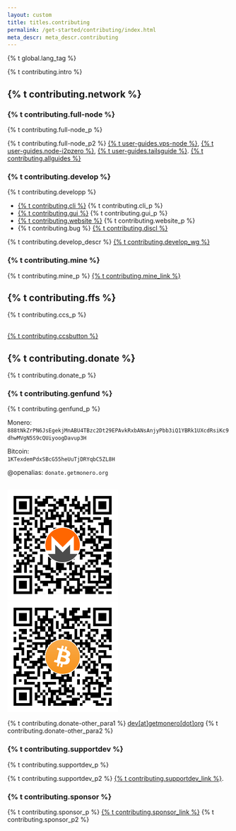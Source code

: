 ```yaml
---
layout: custom
title: titles.contributing
permalink: /get-started/contributing/index.html
meta_descr: meta_descr.contributing
---
```

{% t global.lang_tag %}
<div class="text-center container description">
    <p>{% t contributing.intro %}</p>
</div>
<div class="contribute">
    <section class="container">
        <div class="row">         
            <!-- full block-->
            <div class="full col-lg-12 col-md-12 col-sm-12 col-xs-12">
                <div class="info-block text-adapt">
                    <div class="row center-xs">
                        <div class="col">
                            <h2>{% t contributing.network %}</h2>
                        </div>
                    </div>
                    <div class="row start-xs">
                        <h3>{% t contributing.full-node %}</h3>
                        <p>{% t contributing.full-node_p %}</p>
                        <p>{% t contributing.full-node_p2 %} <a href="{{ site.baseurl }}/resources/user-guides/vps_run_node.html">{% t user-guides.vps-node %}</a>, <a href="{{ site.baseurl }}/resources/user-guides/node-i2p-zero.html">{% t user-guides.node-i2pzero %}</a>, <a href="http://xmrguide25ibknxgaray5rqksrclddxqku3ggdcnzg4ogdi5qkdkd2yd.onion">{% t user-guides.tailsguide %}</a>. <a href="{{ site.baseurl }}/resources/user-guides/">{% t contributing.allguides %}</a></p>
                        <h3>{% t contributing.develop %}</h3>
                        <p>{% t contributing.developp %}</p>
                            <ul class="logo">
                                <li><a href="https://github.com/monero-project/monero" target="_blank">{% t contributing.cli %}</a> {% t contributing.cli_p %}</li>
                                <li><a href="https://github.com/monero-project/monero-gui" target="_blank">{% t contributing.gui %}</a> {% t contributing.gui_p %}</li>
                                <li><a href="https://github.com/monero-project/monero-site" target="_blank">{% t contributing.website %}</a> {% t contributing.website_p %}</li>
                                <li>{% t contributing.bug %} <a href="https://github.com/monero-project/meta/blob/master/VULNERABILITY_RESPONSE_PROCESS.md" target="_blank">{% t contributing.discl %}</a></li>
                            </ul>
                        <p>{% t contributing.develop_descr %} <a href="{{ site.baseurl }}/community/workgroups/">{% t contributing.develop_wg %}</a></p>
                        <h3>{% t contributing.mine %}</h3>
                        <p>{% t contributing.mine_p %} <a href="{{ site.baseurl }}/get-started/mining/">{% t contributing.mine_link %}</a></p>
                    </div>
                </div>
            </div>
            <!-- end full block-->
            <!-- full block-->
            <div class="full col-lg-12 col-md-12 col-sm-12 col-xs-12">
                <div class="info-block text-adapt">
                    <div class="row center-xs">
                        <div class="col">
                            <h2>{% t contributing.ffs %}</h2>
                        </div>
                    </div>
                    <div class="row start-xs">
                        <p>{% t contributing.ccs_p %}</p>
                    </div><br>
                    <div class="row center-xs">
                        <a class="btn-link btn-auto btn-primary" href="https://ccs.getmonero.org">{% t contributing.ccsbutton %}</a>
                    </div>
                </div>
            </div>
            <!-- end full block-->
            <!-- full block-->
            <div class="full col-lg-12 col-md-12 col-sm-12 col-xs-12">
                <div class="info-block text-adapt">
                    <div class="row center-xs">
                        <div class="col">
                            <h2>{% t contributing.donate %}</h2>
                        </div>
                    </div>
                    <div class="row start-xs">
                        <p>{% t contributing.donate_p %}</p>
                    </div>
                    <div class="row start-xs">
                        <div class="col-xs-12">
                            <h3>{% t contributing.genfund %}</h3>
                            <p>{% t contributing.genfund_p %}</p>
                            <p>Monero:<br><code class="donation-field">888tNkZrPN6JsEgekjMnABU4TBzc2Dt29EPAvkRxbANsAnjyPbb3iQ1YBRk1UXcdRsiKc9dhwMVgN5S9cQUiyoogDavup3H</code></p>
                            <p>Bitcoin:<br><code class="donation-field">1KTexdemPdxSBcG55heUuTjDRYqbC5ZL8H</code></p>
                            <p>@openalias: <code class="donation-field">donate.getmonero.org</code></p>
                        </div>
                    </div><br>
                    <div class="row center-xs">
                        <div class="col-lg-6">
                            <img class="qr" src="/img/donate-monero.png" alt="{% t contributing.altqrmonero %}"/>
                        </div>
                        <div class="col-lg-6">
                            <img class="qr" src="/img/donate-bitcoin.png" alt="{% t contributing.altqrbitcoin %}"/>
                        </div>
                    </div>
                    <div class="row start-xs">
                       <div class="col-xs-12">
                            <p>{% t contributing.donate-other_para1 %} <a href="mailto:dev@getmonero.org">dev[at]getmonero[dot]org</a> {% t contributing.donate-other_para2 %}</p>
                       </div>
                    </div>
                    <div class="row start-xs">
                        <div class="col-xs-12">
                            <h3>{% t contributing.supportdev %}</h3>
                            <p>{% t contributing.supportdev_p %}</p>
                            <p>{% t contributing.supportdev_p2 %} <a href="https://www.openhub.net/p/monero/contributors/summary" target="_blank">{% t contributing.supportdev_link %}</a>.</p>
                        </div>
                    </div>
                    <div class="row start-xs">
                        <div class="col-xs-12">
                            <h3>{% t contributing.sponsor %}</h3>
                            <p>{% t contributing.sponsor_p %} <a href="{{ site.baseurl }}/community/sponsorships/">{% t contributing.sponsor_link %}</a> {% t contributing.sponsor_p2 %}</p>
                        </div>
                    </div>
                </div>
            </div>
            <!-- full block-->    
        </div>
    </section>
</div>
